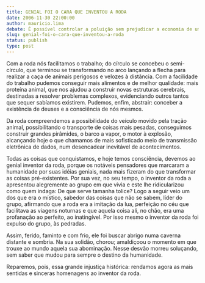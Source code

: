 ```yaml
---
title: GENIAL FOI O CARA QUE INVENTOU A RODA
date: 2006-11-30 22:00:00
author: mauricio.lima
debate: É possível controlar a poluição sem prejudicar a economia de um país?
slug: genial-foi-o-cara-que-inventou-a-roda
status: publish 
type: post
---
```


Com a roda nós facilitamos o trabalho; do círculo se concebeu o semi-círculo, que terminou se transformando no arco lançando a flecha para realizar a caça de animais perigosos e velozes à distância. Com a facilidade do trabalho pudemos conseguir mais alimentos e de melhor qualidade: mais proteína animal, que nos ajudou a construir novas estruturas cerebrais, destinadas a resolver problemas complexos, evidenciando outros tantos que sequer sabíamos existirem. Pudemos, enfim, abstrair: conceber a existência de deuses e a consciência de nós mesmos.  

Da roda compreendemos a possibilidade do veículo movido pela tração animal, possibilitando o transporte de coisas mais pesadas, conseguimos construir grandes pirâmides, o barco a vapor, o motor à explosão, alcançando hoje o que chamamos de mais sofisticado meio de transmissão eletrônica de dados, num desencadear inevitável de acontecimentos.  

Todas as coisas que conquistamos, e hoje temos consciência, devemos ao genial inventor da roda, porque os notáveis pensadores que marcaram a humanidade por suas idéias geniais, nada mais fizeram do que transformar as coisas pré-existentes. Por sua vez, no seu tempo, o inventor da roda a apresentou alegremente ao grupo em que vivia e este lhe ridicularizou como quem indaga: De que serve tamanha tolice? Logo a seguir veio um dos que era o místico, sabedor das coisas que não se sabem, líder do grupo, afirmando que a roda era a imitação da lua, perfeição no céu que facilitava as viagens noturnas e que aquela coisa ali, no chão, era uma profanação ao perfeito, ao inatingível. Por isso mesmo o inventor da roda foi expulso do grupo, às pedradas.  

Assim, ferido, faminto e com frio, ele foi buscar abrigo numa caverna distante e sombria. Na sua solidão, chorou; amaldiçoou o momento em que trouxe ao mundo aquela sua abominação. Nesse desvão morreu soluçando, sem saber que mudou para sempre o destino da humanidade.  

Reparemos, pois, essa grande injustiça histórica: rendamos agora as mais sentidas e sinceras homenagens ao inventor da roda.
